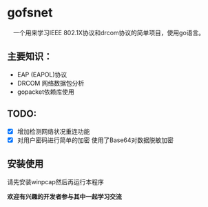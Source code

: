 # gofsnet
　一个用来学习IEEE 802.1X协议和drcom协议的简单项目，使用go语言。
 
## 主要知识：
 - EAP (EAPOL)协议
 - DRCOM 网络数据包分析
 - gopacket依赖库使用

## TODO:
- [x] 增加检测网络状况重连功能
- [x] 对用户密码进行简单的加密
    使用了Base64对数据脱敏加密
	
## 安装使用
请先安装winpcap然后再运行本程序
 
**欢迎有兴趣的开发者参与其中一起学习交流**
